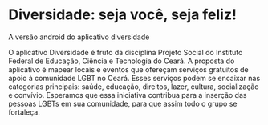 # Diversidade: seja você, seja feliz!
A versão android do aplicativo diversidade

O aplicativo Diversidade é fruto da disciplina Projeto Social do Instituto Federal de Educação, Ciência e Tecnologia do Ceará. 
A proposta do aplicativo é mapear locais e eventos que ofereçam serviços gratuitos de apoio à comunidade LGBT no Ceará. Esses serviços 
podem se encaixar nas categorias principais: saúde, educação, direitos, lazer, cultura, socialização e convívio. Esperamos que essa 
iniciativa contribua para a inserção das pessoas LGBTs em sua comunidade, para que assim todo o grupo se fortaleça.

